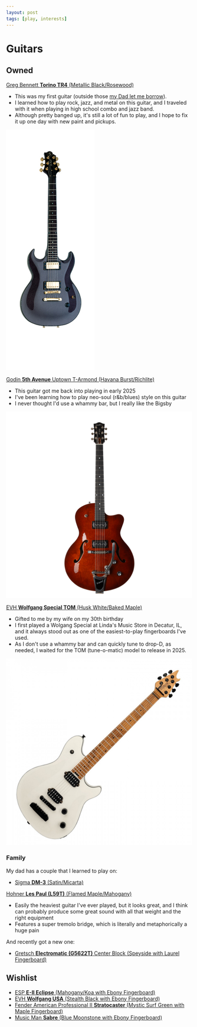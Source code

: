 ```yaml
---
layout: post
tags: [play, interests]
---
```


# Guitars

## Owned

[Greg Bennett **Torino TR4** (Metallic Black/Rosewood)](https://gregbennettguitars.com/guitars/electric/vintage/tr4/)
- This was my first guitar (outside those [my Dad let me borrow](#family)).
- I learned how to play rock, jazz, and metal on this guitar, and I traveled with it when playing in high school combo and jazz band.
- Although pretty banged up, it's still a lot of fun to play, and I hope to fix it up one day with new paint and pickups.

![](../assets/images/guitars_greg_bennett_torino_tr4.jpg)

[Godin **5th Avenue** Uptown T-Armond (Havana Burst/Richlite)](https://godinguitars.com/product/5th-ave-uptown-t-armond-havana-burst)
- This guitar got me back into playing in early 2025
- I've been learning how to play neo-soul (r&b/blues) style on this guitar
- I never thought I'd use a whammy bar, but I really like the Bigsby

![](../assets/images/guitars_godin_5th_avenue.jpg)

[EVH **Wolfgang Special TOM** (Husk White/Baked Maple)](https://www.evhgear.com/gear/shape/wolfgang/evh-wolfgang-special-baked-maple-tom/5107707512)
- Gifted to me by my wife on my 30th birthday
- I first played a Wolgang Special at Linda's Music Store in Decatur, IL, and it always stood out as one of the easiest-to-play fingerboards I've used.
- As I don't use a whammy bar and can quickly tune to drop-D, as needed, I waited for the TOM (tune-o-matic) model to release in 2025.

![](../assets/images/guitars_evh_wolfgang_special.jpg)

### Family

My dad has a couple that I learned to play on:

- [Sigma **DM-3** (Satin/Micarta)](https://www.sigma-guitars.com/acoustic-guitars/st-series/dm-st/)

[Hohner **Les Paul (L59T)** (Flamed Maple/Mahogany)](https://reverb.com/item/49089724-hohner-l59t-tobacco-burst-w-hsc)
- Easily the heaviest guitar I've ever played, but it looks great, and I think can probably produce some great sound with all that weight and the right equipment
- Features a super tremolo bridge, which is literally and metaphorically a huge pain

And recently got a new one:

- [Gretsch **Electromatic (G5622T)** Center Block (Speyside with Laurel Fingerboard)](https://www.gretschguitars.com/gear/build/center-block/g5622t-electromatic-center-block-double-cut-with-bigsby/2508300542)

## Wishlist

- [ESP **E-II Eclipse** (Mahogany/Koa with Ebony Fingerboard)](https://www.espguitars.com/products?categories=eclipse-series-guitars-3)
- [EVH **Wolfgang USA** (Stealth Black with Ebony Fingerboard)](https://www.evhgear.com/gear/shape/wolfgang/wolfgang-usa/5107900868)
- [Fender American Professional II **Stratocaster** (Mystic Surf Green with Maple Fingerboard)](https://www.fender.com/products/american-professional-ii-stratocaster?variant=45940642742494)
- [Music Man **Sabre** (Blue Moonstone with Ebony Fingerboard)](https://www.sweetwater.com/store/detail/SabreDBB)
